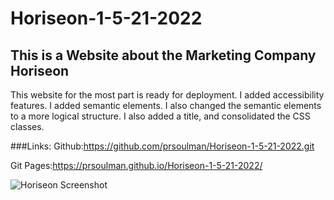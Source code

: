 # Horiseon-1-5-21-2022

## This is a Website about the Marketing Company Horiseon

This website for the most part is ready for deployment. I added accessibility features. I added semantic elements. I also changed the semantic elements to a more logical structure. I also added a title, and consolidated the CSS classes.

###Links:
Github:https://github.com/prsoulman/Horiseon-1-5-21-2022.git

Git Pages:https://prsoulman.github.io/Horiseon-1-5-21-2022/


![Horiseon Screenshot](Screen%20Shot%202022-05-21%20at%2011.51.15%20AM.png)